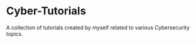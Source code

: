 # Cyber-Tutorials
A collection of tutorials created by myself related to various Cybersecurity topics.
